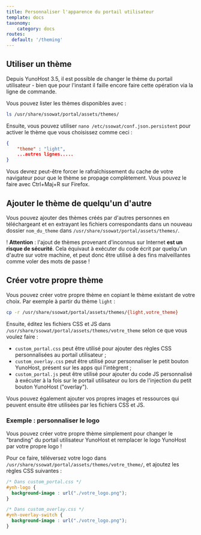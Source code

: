```yaml
---
title: Personnaliser l'apparence du portail utilisateur
template: docs
taxonomy:
    category: docs
routes:
  default: '/theming'
---
```


## Utiliser un thème

Depuis YunoHost 3.5, il est possible de changer le thème du portail utilisateur - bien que pour l'instant il faille encore faire cette opération via la ligne de commande.

Vous pouvez lister les thèmes disponibles avec : 

```bash
ls /usr/share/ssowat/portal/assets/themes/
```

Ensuite, vous pouvez utiliser `nano /etc/ssowat/conf.json.persistent` pour activer le thème que vous choisissez comme ceci :

```json
{
    "theme" : "light",
    ...autres lignes.....
}
```

<div class="alert alert-info" markdown="1">
Vous devrez peut-être forcer le rafraîchissement du cache de votre navigateur pour que le thème se propage complètement. Vous pouvez le faire avec Ctrl+Maj+R sur Firefox.
</div>

## Ajouter le thème de quelqu'un d'autre

Vous pouvez ajouter des thèmes créés par d'autres personnes en téléchargeant et en extrayant les fichiers correspondants dans un nouveau dossier `nom_du_theme` dans `/usr/share/ssowat/portal/assets/themes/`.

! **Attention** : l'ajout de thèmes provenant d'inconnus sur Internet **est un risque de sécurité**. Cela équivaut à exécuter du code écrit par quelqu'un d'autre sur votre machine, et peut donc être utilisé à des fins malveillantes comme voler des mots de passe !

## Créer votre propre thème

Vous pouvez créer votre propre thème en copiant le thème existant de votre choix. Par exemple à partir du thème `light` : 

```bash
cp -r /usr/share/ssowat/portal/assets/themes/{light,votre_theme}
```

Ensuite, éditez les fichiers CSS et JS dans `/usr/share/ssowat/portal/assets/themes/votre_theme` selon ce que vous voulez faire : 

- `custom_portal.css` peut être utilisé pour ajouter des règles CSS personnalisées au portail utilisateur ;
- `custom_overlay.css` peut être utilisé pour personnaliser le petit bouton YunoHost, présent sur les apps qui l'intègrent ;
- `custom_portal.js` peut être utilisé pour ajouter du code JS personnalisé à exécuter à la fois sur le portail utilisateur ou lors de l'injection du petit bouton YunoHost ("overlay").

Vous pouvez également ajouter vos propres images et ressources qui peuvent ensuite être utilisées par les fichiers CSS et JS.

### Exemple : personnaliser le logo

Vous pouvez créer votre propre thème simplement pour changer le "branding" du portail utilisateur YunoHost et remplacer le logo YunoHost par votre propre logo !

Pour ce faire, téléversez votre logo dans `/usr/share/ssowat/portal/assets/themes/votre_theme/`, et ajoutez les règles CSS suivantes : 

```css
/* Dans custom_portal.css */
#ynh-logo {
  background-image : url("./votre_logo.png");
}

/* Dans custom_overlay.css */
#ynh-overlay-switch {
  background-image : url("./votre_logo.png");
}
```

